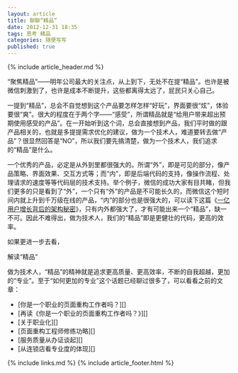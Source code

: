 ```yaml
---
layout: article
title: 聊聊“精品”
date: 2012-12-31 18:35
tags: 思考 精品
categories: 随便写写
published: true
---
```


{% include  article_header.md %}

“聚焦精品”——明年公司最大的关注点，从上到下，无处不在提“精品”。也许是被微信刺激到了，也许是成本不断提升，这些都离得太远了，屁民只关心自己。

一提到“精品”，总会不自觉想到这个产品要怎样怎样“好玩”，界面要很“炫”，体验要很“爽”。很大的程度在于两个字——“感受”，所谓精品就是“给用户带来超出预期使用感受的产品”。在一开始听到这个词，总会直接想到产品，我们平时做的跟产品相关的，也就是多提提需求优化的建议，做为一个技术人，难道要转去做“产品”？很显然回答是“NO”，所以我们要先搞清楚，做为一个技术人，我们追求的“精品”是什么。

一个优秀的产品，必定是从外到里都很强大的。所谓“外”，即是可见的部分，像产品策略、界面效果、交互方式等；而“内”，即是后端代码的支持，像操作流程、处理请求的速度等等代码层的技术支持。举个例子，微信的成功大家有目共睹，但我们更多的只是看到了“外”，一个只有“外”的产品是不可能长久的，而微信这个短时间内就上升到千万级在线的产品，“内”的部分也是很强大的，可以读下这篇《[一亿用户增长背后的架构秘密](http://www.csdn.net/article/2012-05-15/2805581)》，只有内外都强大了，才有可能出来一个“精品”，缺一不可。因此不难得出，做为技术人，我们的“精品”即是更健壮的代码，更高的效率。

如果更进一步去看，

解读“精品”

做为技术人，“精品”的精神就是追求更高质量、更高效率，不断的自我超越，更加的“专业”。至于“如何更加的专业”这个话题已经聊过很多了，可以看看之前的文章：

- [你是一个职业的页面重构工作者吗？][]
- [再读《你是一个职业的页面重构工作者吗？》][]
- [关于职业化][]
- [页面重构工程师修练功略][]
- [服务质量从办证谈起][]
- [从连锁店看专业度的体现][]

{% include links.md %}
{% include article_footer.html %}
